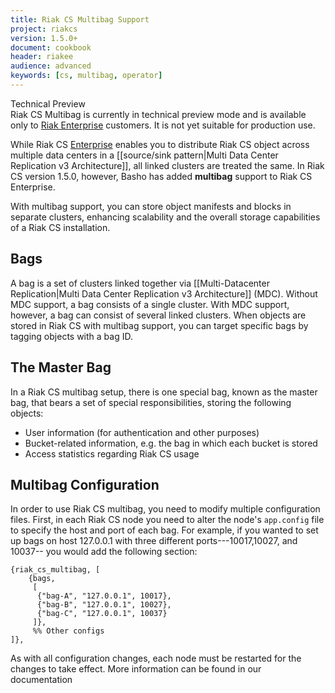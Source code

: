```yaml
---
title: Riak CS Multibag Support
project: riakcs
version: 1.5.0+
document: cookbook
header: riakee
audience: advanced
keywords: [cs, multibag, operator]
---
```


<div class="note">
<div class="title">Technical Preview</div>
Riak CS Multibag is currently in technical preview mode and is
available only to <a href="http://basho.com/riak-enterprise/">Riak
Enterprise</a> customers. It is not yet suitable for production use.
</div>

While Riak CS [Enterprise](http://basho.com/riak-enterprise) enables
you to distribute Riak CS object across multiple data centers in a
[[source/sink pattern|Multi Data Center Replication v3 Architecture]],
all linked clusters are treated the same. In Riak CS version 1.5.0,
however, Basho has added **multibag** support to Riak CS Enterprise.

With multibag support, you can store object manifests and blocks in
separate clusters, enhancing scalability and the overall storage
capabilities of a Riak CS installation.

## Bags

A bag is a set of clusters linked together via [[Multi-Datacenter
Replication|Multi Data Center Replication v3 Architecture]] \(MDC).
Without MDC support, a bag consists of a single cluster. With MDC
support, however, a bag can consist of several linked clusters. When
objects are stored in Riak CS with multibag support, you can target
specific bags by tagging objects with a bag ID.

## The Master Bag

In a Riak CS multibag setup, there is one special bag, known as the
master bag, that bears a set of special responsibilities, storing the
following objects:

* User information (for authentication and other purposes)
* Bucket-related information, e.g. the bag in which each bucket is
  stored
* Access statistics regarding Riak CS usage



## Multibag Configuration

In order to use Riak CS multibag, you need to modify multiple
configuration files. First, in each Riak CS node you need to alter the
node's `app.config` file to specify the host and port of each bag. For
example, if you wanted to set up bags on host 127.0.0.1 with three
different ports---10017,10027, and 10037-- you would add the following
section:

```appconfig
{riak_cs_multibag, [
    {bags,
     [
      {"bag-A", "127.0.0.1", 10017},
      {"bag-B", "127.0.0.1", 10027},
      {"bag-C", "127.0.0.1", 10037}
     ]},
     %% Other configs
]},
```

As with all configuration changes, each node must be restarted for the
changes to take effect. More information can be found in our
documentation 
